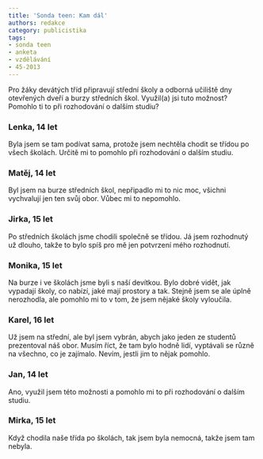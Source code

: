 ```yaml
---
title: 'Sonda teen: Kam dál'
authors: redakce
category: publicistika
tags:
- sonda teen
- anketa
- vzdělávání
- 45-2013
---
```


Pro žáky devátých tříd připravují střední školy a odborná učiliště dny otevřených dveří a burzy středních škol. Využil(a) jsi tuto možnost? Pomohlo ti to při rozhodování o dalším studiu?

### Lenka, 14 let
Byla jsem se tam podívat sama, protože jsem nechtěla chodit se třídou po všech školách. Určitě mi to pomohlo při rozhodování o dalším studiu.

### Matěj, 14 let
Byl jsem na burze středních škol, nepřipadlo mi to nic moc, všichni vychvalují jen ten svůj obor. Vůbec mi to nepomohlo.

### Jirka, 15 let
Po středních školách jsme chodili společně se třídou. Já jsem rozhodnutý už dlouho, takže to bylo spíš pro mě jen potvrzení mého rozhodnutí.

### Monika, 15 let
Na burze i ve školách jsme byli s naší devítkou. Bylo dobré vidět, jak vypadají školy, co nabízí, jaké mají prostory a tak. Stejně jsem se ale úplně nerozhodla, ale pomohlo mi to v tom, že jsem nějaké školy vyloučila.

### Karel, 16 let
Už jsem na střední, ale byl jsem vybrán, abych jako jeden ze studentů prezentoval náš obor. Musím říct, že tam bylo hodně lidí, vyptávali se různě na všechno, co je zajímalo. Nevím, jestli jim to nějak pomohlo.

### Jan, 14 let
Ano, využil jsem této možnosti a pomohlo mi to při rozhodování o dalším studiu.

### Mirka, 15 let
Když chodila naše třída po školách, tak jsem byla nemocná, takže jsem tam nebyla.
